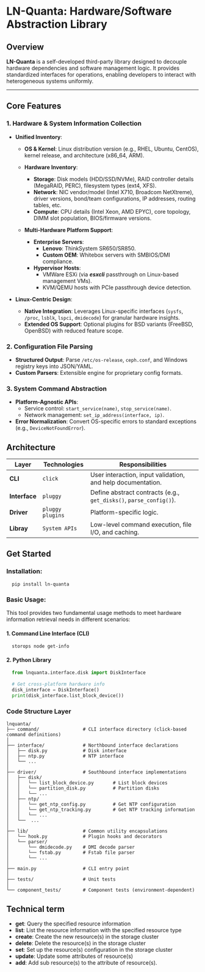 # **LN-Quanta: Hardware/Software Abstraction Library**

## **Overview**
**LN-Quanta** is a self-developed third-party library designed to decouple hardware dependencies and software 
management logic. It provides standardized interfaces for operations, enabling developers to interact with 
heterogeneous systems uniformly.

---

## **Core Features**

### 1. **Hardware & System Information Collection**  
- **Unified Inventory**:  
  - **OS & Kernel**: Linux distribution version (e.g., RHEL, Ubuntu, CentOS), kernel release, and architecture (x86_64, ARM).
  - **Hardware Inventory**:  
    - **Storage**: Disk models (HDD/SSD/NVMe), RAID controller details (MegaRAID, PERC), filesystem types (ext4, XFS).  
    - **Network**: NIC vendor/model (Intel X710, Broadcom NetXtreme), driver versions, bond/team configurations, IP addresses, routing tables, etc.  
    - **Compute**: CPU details (Intel Xeon, AMD EPYC), core topology, DIMM slot population, BIOS/firmware versions.

  - **Multi-Hardware Platform Support**:  
    - **Enterprise Servers**:
      - **Lenovo**: ThinkSystem SR650/SR850.
      - **Custom OEM**: Whitebox servers with SMBIOS/DMI compliance.
    - **Hypervisor Hosts**:
      - VMWare ESXi (via ***esxcli*** passthrough on Linux-based management VMs).
      - KVM/QEMU hosts with PCIe passthrough device detection.

- **Linux-Centric Design**:  
  - **Native Integration**: Leverages Linux-specific interfaces (`sysfs`, `/proc`, `lsblk`, `lspci`, `dmidecode`) for granular hardware insights.  
  - **Extended OS Support**: Optional plugins for BSD variants (FreeBSD, OpenBSD) with reduced feature scope.  

### 2. **Configuration File Parsing**
- **Structured Output**: Parse `/etc/os-release`, `ceph.conf`, and Windows registry keys into JSON/YAML.
- **Custom Parsers**: Extensible engine for proprietary config formats.

### 3. **System Command Abstraction**
- **Platform-Agnostic APIs**:
  - Service control: `start_service(name)`, `stop_service(name)`.
  - Network management: `set_ip_address(interface, ip)`.
- **Error Normalization**: Convert OS-specific errors to standard exceptions (e.g., `DeviceNotFoundError`).

## **Architecture**

| **Layer**     | **Technologies** | **Responsibilities**                                               |
|---------------|------------------|--------------------------------------------------------------------|
| **CLI**       | `click`          | User interaction, input validation, and help documentation.        |
| **Interface** | `pluggy`         | Define abstract contracts (e.g., `get_disks()`, `parse_config()`). |
| **Driver**    | `pluggy plugins` | Platform-specific logic.                                           |
| **Libray**    | `System APIs`    | Low-level command execution, file I/O, and caching.                |

## **Get Started**

### **Installation**:

```shell
  pip install ln-quanta
```

### **Basic Usage**:

This tool provides two fundamental usage methods to meet hardware information retrieval needs in different scenarios:

#### 1. Command Line Interface (CLI)
```shell
  storops node get-info
```

#### 2. Python Library
```python
  from lnquanta.interface.disk import DiskInterface
  
  # Get cross-platform hardware info
  disk_interface = DiskInterface()
  print(disk_interface.list_block_device())
```

### **Code Structure Layer**
```
lnquanta/
├── command/                # CLI interface directory (click-based command definitions)
│
├── interface/              # Northbound interface declarations
│   ├── disk.py             # Disk interface
│   ├── ntp.py              # NTP interface
│   └── ...        
│  
├── driver/                 # Southbound interface implementations
│   ├── disk/               
│   │   └── list_block_device.py       # List block devices
│   │   └── partition_disk.py          # Partition disks
│   │   └── ...       
│   ├── ntp/               
│   │   └── get_ntp_config.py          # Get NTP configuration
│   │   └── get_ntp_tracking.py        # Get NTP tracking information
│   │   └── ...             
│   └──  ... 
│
├── lib/                    # Common utility encapsulations
│   └── hook.py             # Plugin hooks and decorators
│   └── parser/
│       └── dmidecode.py    # DMI decode parser
│       └── fstab.py        # Fstab file parser
│       └── ...   
│
├── main.py                 # CLI entry point
│
├── tests/                  # Unit tests
│
└── component_tests/        # Component tests (environment-dependent)
```

## **Technical term**
- **get**:     Query the specified resource information
- **list**:    List the resource information with the specified resource type
- **create**:  Create the new resource(s) in the storage cluster
- **delete**:  Delete the resource(s) in the storage cluster
- **set**:     Set up the resource(s) configuration in the storage cluster
- **update**:  Update some attributes of resource(s)
- **add**:     Add sub resource(s) to the attribute of resource(s).